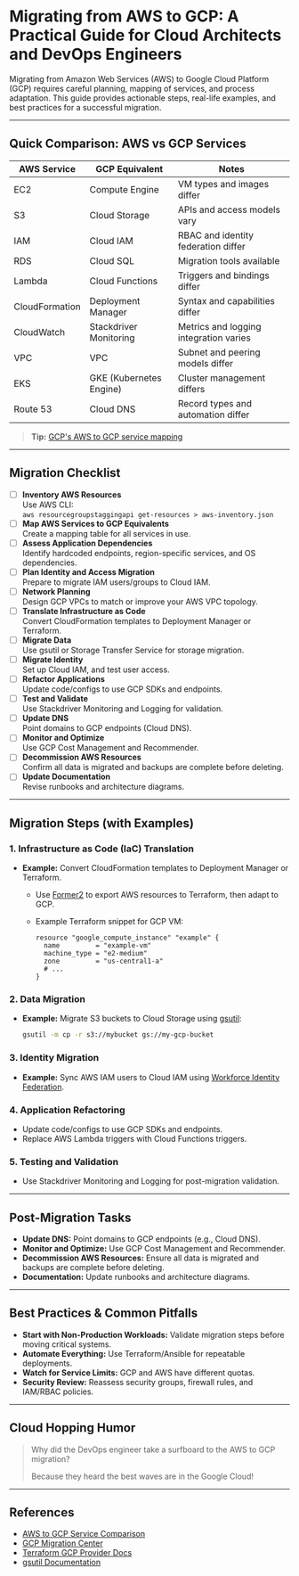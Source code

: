 # Migrating from AWS to GCP: A Practical Guide for Cloud Architects and DevOps Engineers

Migrating from Amazon Web Services (AWS) to Google Cloud Platform (GCP) requires careful planning, mapping of services, and process adaptation. This guide provides actionable steps, real-life examples, and best practices for a successful migration.

---

## Quick Comparison: AWS vs GCP Services

| AWS Service                | GCP Equivalent           | Notes                                    |
|---------------------------|--------------------------|------------------------------------------|
| EC2                       | Compute Engine           | VM types and images differ               |
| S3                        | Cloud Storage            | APIs and access models vary              |
| IAM                       | Cloud IAM                | RBAC and identity federation differ      |
| RDS                       | Cloud SQL                | Migration tools available                |
| Lambda                    | Cloud Functions          | Triggers and bindings differ             |
| CloudFormation            | Deployment Manager       | Syntax and capabilities differ           |
| CloudWatch                | Stackdriver Monitoring   | Metrics and logging integration varies   |
| VPC                       | VPC                      | Subnet and peering models differ         |
| EKS                       | GKE (Kubernetes Engine)  | Cluster management differs               |
| Route 53                  | Cloud DNS                | Record types and automation differ       |

> **Tip:** [GCP's AWS to GCP service mapping](https://cloud.google.com/docs/compare/aws)

---

## Migration Checklist

- [ ] **Inventory AWS Resources**  
  Use AWS CLI:  
  `aws resourcegroupstaggingapi get-resources > aws-inventory.json`
- [ ] **Map AWS Services to GCP Equivalents**  
  Create a mapping table for all services in use.
- [ ] **Assess Application Dependencies**  
  Identify hardcoded endpoints, region-specific services, and OS dependencies.
- [ ] **Plan Identity and Access Migration**  
  Prepare to migrate IAM users/groups to Cloud IAM.
- [ ] **Network Planning**  
  Design GCP VPCs to match or improve your AWS VPC topology.
- [ ] **Translate Infrastructure as Code**  
  Convert CloudFormation templates to Deployment Manager or Terraform.
- [ ] **Migrate Data**  
  Use gsutil or Storage Transfer Service for storage migration.
- [ ] **Migrate Identity**  
  Set up Cloud IAM, and test user access.
- [ ] **Refactor Applications**  
  Update code/configs to use GCP SDKs and endpoints.
- [ ] **Test and Validate**  
  Use Stackdriver Monitoring and Logging for validation.
- [ ] **Update DNS**  
  Point domains to GCP endpoints (Cloud DNS).
- [ ] **Monitor and Optimize**  
  Use GCP Cost Management and Recommender.
- [ ] **Decommission AWS Resources**  
  Confirm all data is migrated and backups are complete before deleting.
- [ ] **Update Documentation**  
  Revise runbooks and architecture diagrams.

---

## Migration Steps (with Examples)

### 1. Infrastructure as Code (IaC) Translation

- **Example:** Convert CloudFormation templates to Deployment Manager or Terraform.
  - Use [Former2](https://former2.com/) to export AWS resources to Terraform, then adapt to GCP.
  - Example Terraform snippet for GCP VM:

    ```hcl
    resource "google_compute_instance" "example" {
      name         = "example-vm"
      machine_type = "e2-medium"
      zone         = "us-central1-a"
      # ...
    }
    ```

### 2. Data Migration

- **Example:** Migrate S3 buckets to Cloud Storage using [gsutil](https://cloud.google.com/storage/docs/gsutil/commands/cp):

  ```sh
  gsutil -m cp -r s3://mybucket gs://my-gcp-bucket
  ```

### 3. Identity Migration

- **Example:** Sync AWS IAM users to Cloud IAM using [Workforce Identity Federation](https://cloud.google.com/iam/docs/workforce-identity-federation).

### 4. Application Refactoring

- Update code/configs to use GCP SDKs and endpoints.
- Replace AWS Lambda triggers with Cloud Functions triggers.

### 5. Testing and Validation

- Use Stackdriver Monitoring and Logging for post-migration validation.

---

## Post-Migration Tasks

- **Update DNS:** Point domains to GCP endpoints (e.g., Cloud DNS).
- **Monitor and Optimize:** Use GCP Cost Management and Recommender.
- **Decommission AWS Resources:** Ensure all data is migrated and backups are complete before deleting.
- **Documentation:** Update runbooks and architecture diagrams.

---

## Best Practices & Common Pitfalls

- **Start with Non-Production Workloads:** Validate migration steps before moving critical systems.
- **Automate Everything:** Use Terraform/Ansible for repeatable deployments.
- **Watch for Service Limits:** GCP and AWS have different quotas.
- **Security Review:** Reassess security groups, firewall rules, and IAM/RBAC policies.

---

## Cloud Hopping Humor

> Why did the DevOps engineer take a surfboard to the AWS to GCP migration?
>
> Because they heard the best waves are in the Google Cloud!

---

## References

- [AWS to GCP Service Comparison](https://cloud.google.com/docs/compare/aws)
- [GCP Migration Center](https://cloud.google.com/migrate/)
- [Terraform GCP Provider Docs](https://registry.terraform.io/providers/hashicorp/google/latest/docs)
- [gsutil Documentation](https://cloud.google.com/storage/docs/gsutil)
